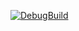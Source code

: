 [![DebugBuild](https://github.com/yoshizawa-katsuya/GE3/actions/workflows/DebugBuild.yml/badge.svg)](https://github.com/yoshizawa-katsuya/GE3/actions/workflows/DebugBuild.yml)
